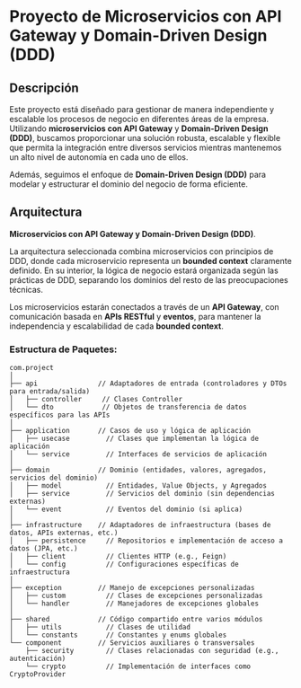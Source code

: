 # Proyecto de Microservicios con API Gateway y Domain-Driven Design (DDD)

## Descripción

Este proyecto está diseñado para gestionar de manera independiente y escalable los procesos de negocio en diferentes áreas de la empresa. Utilizando **microservicios con API Gateway** y **Domain-Driven Design (DDD)**, buscamos proporcionar una solución robusta, escalable y flexible que permita la integración entre diversos servicios mientras mantenemos un alto nivel de autonomía en cada uno de ellos.

Además, seguimos el enfoque de **Domain-Driven Design (DDD)** para modelar y estructurar el dominio del negocio de forma eficiente.

## Arquitectura

**Microservicios con API Gateway y Domain-Driven Design (DDD)**.

La arquitectura seleccionada combina microservicios con principios de DDD, donde cada microservicio representa un **bounded context** claramente definido. En su interior, la lógica de negocio estará organizada según las prácticas de DDD, separando los dominios del resto de las preocupaciones técnicas.

Los microservicios estarán conectados a través de un **API Gateway**, con comunicación basada en **APIs RESTful** y **eventos**, para mantener la independencia y escalabilidad de cada **bounded context**.

### Estructura de Paquetes:
```plaintext
com.project
│
├── api               // Adaptadores de entrada (controladores y DTOs para entrada/salida)
│   ├── controller     // Clases Controller
│   └── dto            // Objetos de transferencia de datos específicos para las APIs
│
├── application       // Casos de uso y lógica de aplicación
│   ├── usecase         // Clases que implementan la lógica de aplicación
│   └── service         // Interfaces de servicios de aplicación
│
├── domain            // Dominio (entidades, valores, agregados, servicios del dominio)
│   ├── model           // Entidades, Value Objects, y Agregados
│   ├── service         // Servicios del dominio (sin dependencias externas)
│   └── event           // Eventos del dominio (si aplica)
│
├── infrastructure    // Adaptadores de infraestructura (bases de datos, APIs externas, etc.)
│   ├── persistence     // Repositorios e implementación de acceso a datos (JPA, etc.)
│   ├── client          // Clientes HTTP (e.g., Feign)
│   └── config          // Configuraciones específicas de infraestructura
│
├── exception         // Manejo de excepciones personalizadas
│   ├── custom          // Clases de excepciones personalizadas
│   └── handler         // Manejadores de excepciones globales
│
├── shared            // Código compartido entre varios módulos
│   ├── utils           // Clases de utilidad
│   └── constants       // Constantes y enums globales
└── component         // Servicios auxiliares o transversales
    ├── security        // Clases relacionadas con seguridad (e.g., autenticación)
    └── crypto          // Implementación de interfaces como CryptoProvider

```